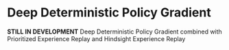 # Deep Deterministic Policy Gradient

****STILL IN DEVELOPMENT****
Deep Deterministic Policy Gradient combined with Prioritized Experience Replay and Hindsight Experience Replay

